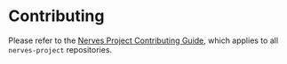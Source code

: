 # Contributing

Please refer to the [Nerves Project Contributing Guide], which applies to all `nerves-project` repositories.

[Nerves Project Contributing Guide]: https://github.com/nerves-project/nerves/blob/main/.github/CONTRIBUTING.md
